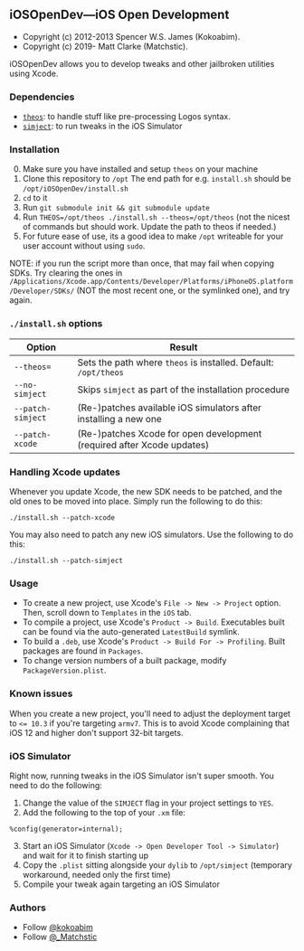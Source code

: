 ## iOSOpenDev—iOS Open Development
- Copyright (c) 2012-2013 Spencer W.S. James (Kokoabim).
- Copyright (c) 2019- Matt Clarke (Matchstic).

iOSOpenDev allows you to develop tweaks and other jailbroken utilities using Xcode.

### Dependencies

- [`theos`](https://github.com/theos/theos): to handle stuff like pre-processing Logos syntax.
- [`simject`](https://github.com/angelXwind/simject): to run tweaks in the iOS Simulator

### Installation

0. Make sure you have installed and setup `theos` on your machine
1. Clone this repository to `/opt`
   The end path for e.g. `install.sh` should be `/opt/iOSOpenDev/install.sh`
2. `cd` to it
3. Run `git submodule init && git submodule update`
4. Run `THEOS=/opt/theos ./install.sh --theos=/opt/theos` (not the nicest of commands but should work. Update the path to theos if needed.)
5. For future ease of use, its a good idea to make `/opt` writeable for your user account without using `sudo`.

NOTE: if you run the script more than once, that may fail when copying SDKs. Try clearing the ones in `/Applications/Xcode.app/Contents/Developer/Platforms/iPhoneOS.platform/Developer/SDKs/` (NOT the most recent one, or the symlinked one), and try again.

### `./install.sh` options

| Option                        |  Result                                                                                                             |
| ------------------------ | ------------------------------------------------------------------------------------- |
| `--theos=`                | Sets the path where `theos` is installed. Default: `/opt/theos`                    |
| `--no-simject`        | Skips `simject` as part of the installation procedure                                     |
| `--patch-simject`  | (Re-)patches available iOS simulators after installing a new one                    |
| `--patch-xcode`      | (Re-)patches Xcode for open development (required after Xcode updates)   |

### Handling Xcode updates

Whenever you update Xcode, the new SDK needs to be patched, and the old ones to be moved into place. Simply run the following to do this: 

```
./install.sh --patch-xcode
```

You may also need to patch any new iOS simulators. Use the following to do this:

```
./install.sh --patch-simject
```

### Usage

- To create a new project, use Xcode's `File -> New -> Project` option. Then, scroll down to `Templates` in the `iOS` tab.
- To compile a project, use Xcode's `Product -> Build`. Executables built can be found via the auto-generated `LatestBuild` symlink.
- To build a `.deb`, use Xcode's `Product -> Build For -> Profiling`. Built packages are found in `Packages`.
- To change version numbers of a built package, modify `PackageVersion.plist`.

### Known issues

When you create a new project, you'll need to adjust the deployment target to `<= 10.3` if you're targeting `armv7`. This is to avoid Xcode complaining that iOS 12 and higher don't support 32-bit targets.

### iOS Simulator

Right now, running tweaks in the iOS Simulator isn't super smooth. You need to do the following:

1. Change the value of the `SIMJECT` flag in your project settings to `YES`.
2. Add the following to the top of your `.xm` file:
```
%config(generator=internal);
```
3. Start an iOS Simulator (`Xcode -> Open Developer Tool -> Simulator`) and wait for it to finish starting up
4. Copy the `.plist` sitting alongside your `dylib` to `/opt/simject` (temporary workaround, needed only the first time)
5. Compile your tweak again targeting an iOS Simulator

### Authors

* Follow [@kokoabim](https://twitter.com/kokoabim)
* Follow [@_Matchstic](https://twitter.com/_Matchstic)
